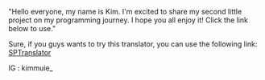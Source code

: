 "Hello everyone, my name is Kim. I'm excited to share my second little project on my programming journey. I hope you all enjoy it! Click the link below to use."

Sure, if you guys wants to try this translator, you can use the following link:  [SPTranslator](https://kimmuie.github.io/SPTranslator/)


IG : kimmuie_
